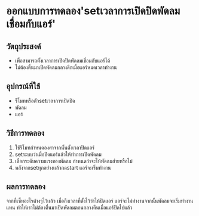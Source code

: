 # ออกแบบการทดลอง'setเวลาการเปิดปิดพัดลมเชื่อมกับแอร์'
## วัตถุประสงค์
- เพื่อสามารถตั้งเวลาการเปิดปิดพัดลมเชื่อมกับแอร์ได้
- ไม่ต้องตื่นมาเปิดพัดลมกลางดึกเมื่อแอร์หมดเวลาทำงาน
## อุปกรณ์ที่ใช้
- รีโมทหรือตัวsetเวลาการเปิดปิด
- พัดลม
- แอร์
## วิธีการทดลอง
1. ใช้รีโมทกำหนดองศาจากนั้นตั้งเวลาปิดแอร์
2. setระบบว่าเมื่อปิดแอร์แล้วให้ทำการเปิดพัดลม
3. เลือกระดับความเเรงของพัดลม กำหนดว่าจะไห้พัดลมส่ายหรือไม่
4. หลังจากsetทุกอย่างเเล้วกดstart แอร์จะเริ่มทำงาน
## ผลการทดลอง
จากที่เซ็ทอะไรต่างๆไว้เเล้ว เมื่อถึงเวลาที่ตั้งไว้ว่าให้ปิดแอร์ แอร์จะไม่ทำงานจากนั้นพัดลมจะเริ่มทำงานแทน ทำให้เราไม่ต้องตื่นมาเปิดพัดลมตอนกลางคืนเมื่อแอร์ปิดไปแล้ว
